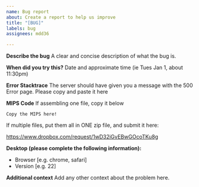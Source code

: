 ```yaml
---
name: Bug report
about: Create a report to help us improve
title: "[BUG]"
labels: bug
assignees: mdd36

---
```


**Describe the bug**
A clear and concise description of what the bug is.

**When did you try this?**
Date and approximate time (ie Tues Jan 1, about 11:30pm)

**Error Stacktrace**
The server should have given you a message with the 500 Error page. Please copy and paste it here

**MIPS Code**
If assembling one file, copy it below

`Copy the MIPS here!`

If multiple files, put them all in ONE zip file, and submit it here:

https://www.dropbox.com/request/1wD32iGvEBwGOcoTKu8g

**Desktop (please complete the following information):**
 - Browser [e.g. chrome, safari]
 - Version [e.g. 22]

**Additional context**
Add any other context about the problem here.
